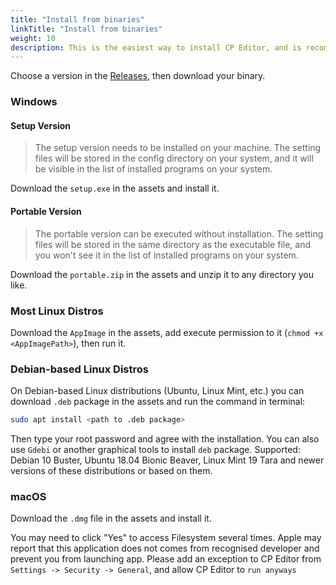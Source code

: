 ```yaml
---
title: "Install from binaries"
linkTitle: "Install from binaries"
weight: 10
description: This is the easiest way to install CP Editor, and is recommended for most users.
---
```


Choose a version in the [Releases](https://github.com/cpeditor/cpeditor/releases), then download your binary.

### Windows

#### Setup Version

> The setup version needs to be installed on your machine. The setting files will be stored in the config directory on your system, and it will be visible in the list of installed programs on your system.

Download the `setup.exe` in the assets and install it.

#### Portable Version

> The portable version can be executed without installation. The setting files will be stored in the same directory as the executable file, and you won't see it in the list of installed programs on your system.

Download the `portable.zip` in the assets and unzip it to any directory you like.

### Most Linux Distros

Download the `AppImage` in the assets, add execute permission to it (`chmod +x <AppImagePath>`), then run it.

### Debian-based Linux Distros

On Debian-based Linux distributions (Ubuntu, Linux Mint, etc.) you can download `.deb` package in the assets and run the command in terminal:

```sh
sudo apt install <path to .deb package>
```

Then type your root password and agree with the installation. You can also use `Gdebi` or another graphical tools to install `deb` package. Supported: Debian 10 Buster, Ubuntu 18.04 Bionic Beaver, Linux Mint 19 Tara and newer versions of these distributions or based on them.

### macOS

Download the `.dmg` file in the assets and install it.

You may need to click "Yes" to access Filesystem several times. Apple may report that this application does not comes from recognised developer and prevent you from launching app. Please add an exception to CP Editor from `Settings -> Security -> General`, and allow CP Editor to `run anyways`
